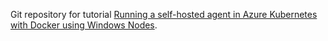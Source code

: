Git repository for tutorial [Running a self-hosted agent in Azure Kubernetes with Docker using Windows Nodes](https://www.linkedin.com/pulse/azure-pipelines-self-hosted-agents-running-docker-service-martins/?published=t).